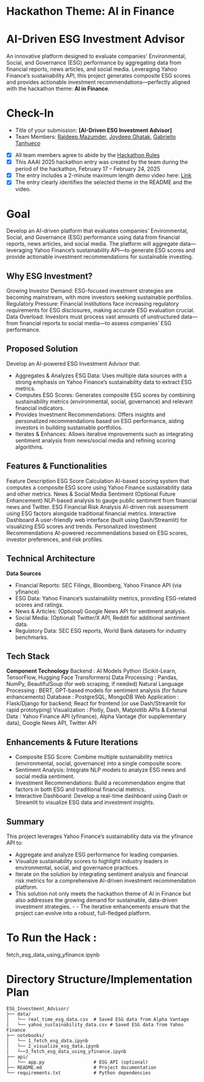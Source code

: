 # Hackathon Theme: AI in Finance

# AI-Driven ESG Investment Advisor

An innovative platform designed to evaluate companies' Environmental, Social, and Governance (ESG) performance by aggregating data from financial reports, news articles, and social media. Leveraging Yahoo Finance’s sustainability API, this project generates composite ESG scores and provides actionable investment recommendations—perfectly aligned with the hackathon theme: **AI in Finance**.

# Check-In

- Title of your submission: **[AI-Driven ESG Investment Advisor]**
- Team Members: [Rajdeep Mazumder](mailto:mazumder.rajdeep@gmail.com), [Joydeep Ghatak](mailto:joycode17@gmail.com), [Gabriello Tanhueco](mailto:gabriellotanhueco@outlook.com)
- [x] All team members agree to abide by the [Hackathon Rules](https://aaai.org/conference/aaai/aaai-25/hackathon/)
- [x] This AAAI 2025 hackathon entry was created by the team during the period of the hackathon, February 17 – February 24, 2025
- [x] The entry includes a 2-minute maximum length demo video here: [Link](https://your-link.com)
- [x] The entry clearly identifies the selected theme in the README and the video.

# Goal 

Develop an AI-driven platform that evaluates companies' Environmental, Social, and Governance (ESG) performance using data from financial reports, news articles, and social media. The platform will aggregate data—leveraging Yahoo Finance’s sustainability API—to generate ESG scores and provide actionable investment recommendations for sustainable investing.

## Why ESG Investment? ## 

Growing Investor Demand: ESG-focused investment strategies are becoming mainstream, with more investors seeking sustainable portfolios.
Regulatory Pressure: Financial institutions face increasing regulatory requirements for ESG disclosures, making accurate ESG evaluation crucial.
Data Overload: Investors must process vast amounts of unstructured data—from financial reports to social media—to assess companies’ ESG performance.

## Proposed Solution ## 

Develop an AI-powered ESG Investment Advisor that:
- Aggregates & Analyzes ESG Data: Uses multiple data sources with a strong emphasis on Yahoo Finance’s sustainability data to extract ESG metrics.
- Computes ESG Scores: Generates composite ESG scores by combining sustainability metrics (environmental, social, governance) and relevant financial indicators.
- Provides Investment Recommendations: Offers insights and personalized recommendations based on ESG performance, aiding investors in building sustainable portfolios.
- Iterates & Enhances: Allows iterative improvements such as integrating sentiment analysis from news/social media and refining scoring algorithms.

## Features & Functionalities ## 
Feature	                                 Description
ESG Score Calculation	                 AI-based scoring system that computes a composite ESG score using Yahoo Finance sustainability data and other metrics.
News & Social Media Sentiment	         (Optional Future Enhancement) NLP-based analysis to gauge public sentiment from financial news and Twitter.
ESG Financial Risk Analysis	             AI-driven risk assessment using ESG factors alongside traditional financial metrics.
Interactive Dashboard	                 A user-friendly web interface (built using Dash/Streamlit) for visualizing ESG scores and trends.
Personalized Investment Recommendations	 AI-powered recommendations based on ESG scores, investor preferences, and risk profiles.

## Technical Architecture ## 
**Data Sources**
- Financial Reports: SEC Filings, Bloomberg, Yahoo Finance API (via yfinance)
- ESG Data: Yahoo Finance’s sustainability metrics, providing ESG-related scores and ratings.
- News & Articles: (Optional) Google News API for sentiment analysis.
- Social Media: (Optional) Twitter/X API, Reddit for additional sentiment data.
- Regulatory Data: SEC ESG reports, World Bank datasets for industry benchmarks.

## Tech Stack ## 
**Component	                     Technology**
Backend :                        AI Models	Python (Scikit-Learn, TensorFlow, Hugging Face Transformers)
Data Processing :	             Pandas, NumPy, BeautifulSoup (for web scraping, if needed)
Natural Language Processing : 	 BERT, GPT-based models for sentiment analysis (for future enhancements)
Database :	                     PostgreSQL, MongoDB
Web Application	:                Flask/Django for backend; React for frontend (or use Dash/Streamlit for rapid prototyping)
Visualization :	                 Plotly, Dash, Matplotlib
APIs & External Data :	         Yahoo Finance API (yfinance), Alpha Vantage (for supplementary data), Google News API, Twitter API

## Enhancements & Future Iterations ## 
- Composite ESG Score: Combine multiple sustainability metrics (environmental, social, governance) into a single composite score.
- Sentiment Analysis: Integrate NLP models to analyze ESG news and social media sentiment.
- Investment Recommendations: Build a recommendation engine that factors in both ESG and traditional financial metrics.
- Interactive Dashboard: Develop a real-time dashboard using Dash or Streamlit to visualize ESG data and investment insights.

## Summary ## 
This project leverages Yahoo Finance’s sustainability data via the yfinance API to:

- Aggregate and analyze ESG performance for leading companies.
- Visualize sustainability scores to highlight industry leaders in environmental, social, and governance practices.
- Iterate on the solution by integrating sentiment analysis and financial risk metrics for a comprehensive AI-driven investment recommendation platform.
- This solution not only meets the hackathon theme of AI in Finance but also addresses the growing demand for sustainable, data-driven investment strategies. - - The iterative enhancements ensure that the project can evolve into a robust, full-fledged platform.

# To Run the Hack :

fetch_esg_data_using_yfinance.ipynb

# Directory Structure/Implementation Plan

```plaintext
ESG_Investment_Advisor/
├── data/                     
│   └── real_time_esg_data.csv  # Saved ESG data from Alpha Vantage
|   └── yahoo_sustainability_data.csv # Saved ESG data from Yahoo Finance
├── notebooks/                 
│   └── 1_fetch_esg_data.ipynb
│   └── 2_visualize_esg_data.ipynb
|   └──3_fetch_esg_data_using_yfinance.ipynb
├── api/                       
│   └── app.py                  # ESG API (optional)
├── README.md                   # Project documentation
└── requirements.txt            # Python dependencies
